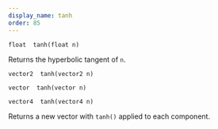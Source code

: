 ```yaml
---
display_name: tanh
order: 85
---
```

`float  tanh(float n)`

Returns the hyperbolic tangent of `n`.

`vector2  tanh(vector2 n)`

`vector  tanh(vector n)`

`vector4  tanh(vector4 n)`

Returns a new vector with `tanh()` applied to each component.
